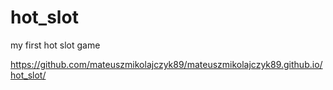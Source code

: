 # hot_slot
my first hot slot game


https://github.com/mateuszmikolajczyk89/mateuszmikolajczyk89.github.io/hot_slot/

